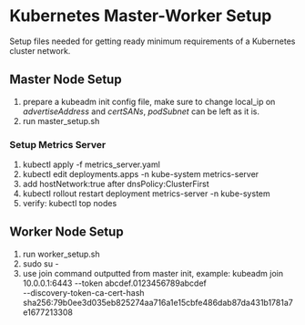 # Kubernetes Master-Worker Setup
Setup files needed for getting ready minimum requirements of a Kubernetes cluster network.

## Master Node Setup
1. prepare a kubeadm init config file, make sure to change local_ip on *advertiseAddress* and *certSANs*, *podSubnet* can be left as it is.
2. run master_setup.sh

### Setup Metrics Server
1. kubectl apply -f metrics_server.yaml
2. kubectl edit deployments.apps -n kube-system metrics-server
3. add hostNetwork:true after dnsPolicy:ClusterFirst
4. kubectl rollout restart deployment metrics-server -n kube-system
5. verify: kubectl top nodes

## Worker Node Setup
1. run worker_setup.sh
2. sudo su -
3. use join command outputted from master init, example: kubeadm join 10.0.0.1:6443 --token abcdef.0123456789abcdef \
        --discovery-token-ca-cert-hash sha256:79b0ee3d035eb825274aa716a1e15cbfe486dab87da431b1781a7e1677213308 
